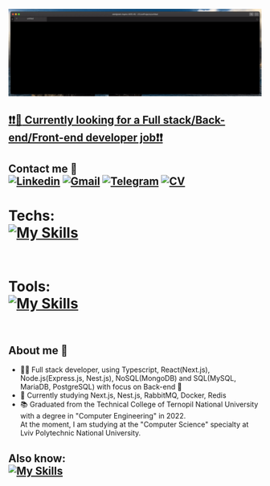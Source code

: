![](https://github.com/OlehKozii/OlehKozii/blob/main/Welcome.gif)<br />

## <ins><b>❗️❗️:briefcase: Currently looking for a Full stack/Back-end/Front-end developer job❗️❗️</b></ins>
## Contact me :iphone: <br />[![Linkedin](https://img.shields.io/badge/LinkedIn-0077B5?style=for-the-badge&logo=linkedin&logoColor=white)](https://www.linkedin.com/in/oleh-kozii-239916251/) [![Gmail](https://img.shields.io/badge/Gmail-D14836?style=for-the-badge&logo=gmail&logoColor=white)](mailto:ukraine2342@gmail.com) [![Telegram](https://img.shields.io/badge/Telegram-2CA5E0?style=for-the-badge&logo=telegram&logoColor=white)](https://t.me/OlehProg) [![CV](https://img.shields.io/badge/bio.link-000000%7D?style=for-the-badge&logo=biolink&logoColor=white)](https://drive.google.com/file/d/1X3IAFBPC0uv-lvRU-jAIC2fo9teOuRO5/view?usp=sharing)<br />

# Techs:<br /> [![My Skills](https://skillicons.dev/icons?i=js,ts,react,sass,nodejs,express,nestjs,mongodb,postgres&theme=dark)](https://skillicons.dev)<br /><br />

# Tools:<br /> [![My Skills](https://skillicons.dev/icons?i=linux,git,postman,docker,heroku,figma&theme=dark)](https://skillicons.dev)<br /><br />


## About me 👋 <br />
- :man_technologist: Full stack developer, using Typescript, React(Next.js), Node.js(Express.js, Nest.js), NoSQL(MongoDB) and SQL(MySQL, MariaDB, PostgreSQL) with focus on Back-end :dizzy:<br />
- 🔎 Currently studying Next.js, Nest.js, RabbitMQ, Docker, Redis<br />
- :books: Graduated from the Technical College of Ternopil National University with a degree in "Computer Engineering" in 2022.<br />
At the moment, I am studying at the "Computer Science" specialty at Lviv Polytechnic National University.


## Also know:<br /> [![My Skills](https://skillicons.dev/icons?i=cpp,cs,java,py&theme=dark)](https://skillicons.dev)
